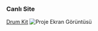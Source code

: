 ### Canlı Site
[Drum Kit](https://github-username.github.io/repository-name)
![Proje Ekran Görüntüsü](projeResmi.png)